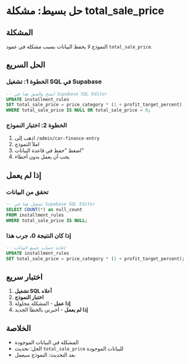 # حل بسيط: مشكلة total_sale_price

## المشكلة
النموذج لا يحفظ البيانات بسبب مشكلة في عمود `total_sale_price`.

## الحل السريع

### الخطوة 1: تشغيل SQL في Supabase
```sql
-- انسخ والصق هذا في Supabase SQL Editor
UPDATE installment_rules 
SET total_sale_price = price_category * (1 + profit_target_percent)
WHERE total_sale_price IS NULL OR total_sale_price = 0;
```

### الخطوة 2: اختبار النموذج
1. اذهب إلى `/admin/car-finance-entry`
2. املأ النموذج
3. اضغط "حفظ في قاعدة البيانات"
4. يجب أن يعمل بدون أخطاء

## إذا لم يعمل

### تحقق من البيانات
```sql
-- تشغيل هذا في Supabase SQL Editor
SELECT COUNT(*) as null_count
FROM installment_rules 
WHERE total_sale_price IS NULL;
```

### إذا كان النتيجة 0، جرب هذا
```sql
-- إعادة حساب جميع البيانات
UPDATE installment_rules 
SET total_sale_price = price_category * (1 + profit_target_percent);
```

## اختبار سريع

1. **تشغيل SQL أعلاه**
2. **اختبار النموذج**
3. **إذا عمل** - المشكلة محلولة
4. **إذا لم يعمل** - أخبرني بالخطأ الجديد

## الخلاصة
- المشكلة في البيانات الموجودة
- الحل: تحديث `total_sale_price` للبيانات الموجودة
- بعد التحديث: النموذج سيعمل 